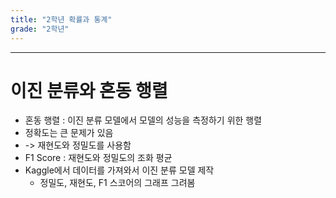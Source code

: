 ```yaml
---
title: "2학년 확률과 통계"
grade: "2학년"
---
```


---

# 이진 분류와 혼동 행렬

- 혼동 행렬 : 이진 분류 모델에서 모델의 성능을 측정하기 위한 행렬
- 정확도는 큰 문제가 있음
- -> 재현도와 정밀도를 사용함
- F1 Score : 재현도와 정밀도의 조화 평균
- Kaggle에서 데이터를 가져와서 이진 분류 모델 제작
  - 정밀도, 재현도, F1 스코어의 그래프 그려봄
